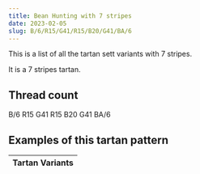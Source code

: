 ```yaml
---
title: Bean Hunting with 7 stripes
date: 2023-02-05
slug: B/6/R15/G41/R15/B20/G41/BA/6
---
```

This is a list of all the tartan sett variants with 7 stripes.

It is a 7 stripes tartan.


## Thread count
B/6 R15 G41 R15 B20 G41 BA/6

## Examples of this tartan pattern

| Tartan Variants |
|---------------|
